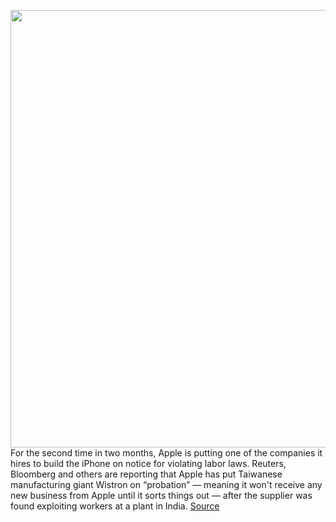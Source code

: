 <img src='https://cdn.vox-cdn.com/thumbor/ThmCZWbvKaS8P3dWi5GH0SCA18E=/0x0:2040x1360/1200x800/filters:focal(889x778:1215x1104)/cdn.vox-cdn.com/uploads/chorus_image/image/68553801/akrales_161201_1122_A_0012.0.0.jpeg' width='700px' /><br/>
For the second time in two months, Apple is putting one of the companies it hires to build the iPhone on notice for violating labor laws. Reuters, Bloomberg and others are reporting that Apple has put Taiwanese manufacturing giant Wistron on “probation” — meaning it won't receive any new business from Apple until it sorts things out — after the supplier was found exploiting workers at a plant in India.
<a href='https://www.theverge.com/2020/12/19/22190608/apple-labor-violation-wistron-riot-india-probation'> Source <a/>